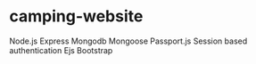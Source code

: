 # camping-website
Node.js
Express
Mongodb
Mongoose
Passport.js
Session based authentication
Ejs
Bootstrap
